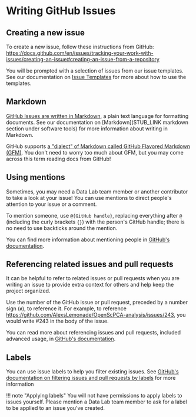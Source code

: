 # Writing GitHub Issues

## Creating a new issue

To create a new issue, follow these instructions from GitHub: <https://docs.github.com/en/issues/tracking-your-work-with-issues/creating-an-issue#creating-an-issue-from-a-repository>

You will be prompted with a selection of issues from our issue templates.
See our documentation on [Issue Templates](issue-templates.md) for more about how to use the templates.

## Markdown

[GitHub Issues are written in Markdown](https://docs.github.com/en/get-started/writing-on-github/getting-started-with-writing-and-formatting-on-github/about-writing-and-formatting-on-github), a plain text language for formatting documents.
See our documentation on [Markdown](STUB_LINK markdown section under software tools) for more information about writing in Markdown.

GitHub supports [a "dialect" of Markdown called GitHub Flavored Markdown (GFM)](https://github.github.com/gfm/).
You don't need to worry too much about GFM, but you may come across this term reading docs from GitHub!

## Using mentions

Sometimes, you may need a Data Lab team member or another contributor to take a look at your issue!
You can use mentions to direct people's attention to your issue or a comment.

To mention someone, use `@{GitHub handle}`, replacing everything after `@` (including the curly brackets `{}`) with the person's GitHub handle; there is no need to use backticks around the mention.

You can find more information about mentioning people in [GitHub's documentation](https://docs.github.com/en/get-started/writing-on-github/getting-started-with-writing-and-formatting-on-github/basic-writing-and-formatting-syntax#mentioning-people-and-teams).

## Referencing related issues and pull requests

It can be helpful to refer to related issues or pull requests when you are writing an issue to provide extra context for others and help keep the project organized.

Use the number of the GitHub issue or pull request, preceded by a number sign (`#`), to reference it.
For example, to reference <https://github.com/AlexsLemonade/OpenScPCA-analysis/issues/243>, you would write #243 in the body of the issue.

You can read more about referencing issues and pull requests, included advanced usage, in [GitHub's documentation](https://docs.github.com/en/get-started/writing-on-github/working-with-advanced-formatting/autolinked-references-and-urls#issues-and-pull-requests).

## Labels

You can use issue labels to help you filter existing issues.
See [GitHub's documentation on filtering issues and pull requests by labels](https://docs.github.com/en/issues/tracking-your-work-with-issues/filtering-and-searching-issues-and-pull-requests#filtering-issues-and-pull-requests-by-labels) for more information

!!! note "Applying labels"
    You will not have permissions to apply labels to issues yourself.
    Please mention a Data Lab team member to ask for a label to be applied to an issue you've created.
